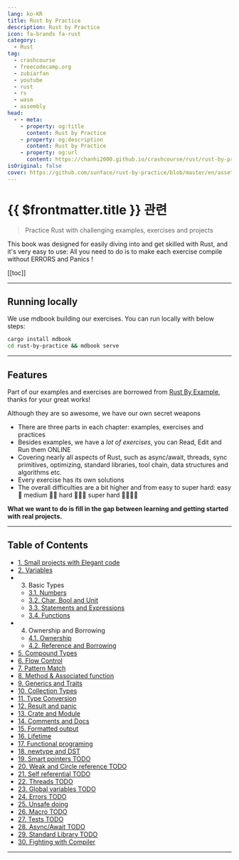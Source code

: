 ```yaml
---
lang: ko-KR
title: Rust by Practice
description: Rust by Practice
icon: fa-brands fa-rust
category:
  - Rust
tag: 
  - crashcourse
  - freecodecamp.org
  - zubiarfan
  - youtube
  - rust
  - rs
  - wasm
  - assembly
head:
  - - meta:
    - property: og:title
      content: Rust by Practice
    - property: og:description
      content: Rust by Practice
    - property: og:url
      content: https://chanhi2000.github.io/crashcourse/rust/rust-by-practice/
isOriginal: false
cover: https://github.com/sunface/rust-by-practice/blob/master/en/assets/header.jpg?raw=true
---
```


# {{ $frontmatter.title }} 관련

<SiteInfo
  name="Rust By Practice"
  desc="Practice Rust with challenging examples, exercises and projects"
  url="https://practice.rs"
  logo="https://practice.course.rs/favicon.svg"
  preview="https://github.com/sunface/rust-by-practice/blob/master/en/assets/header.jpg?raw=true"/>

> Practice Rust with challenging examples, exercises and projects

This book was designed for easily diving into and get skilled with Rust, and it's very easy to use: All you need to do is to make each exercise compile without ERRORS and Panics !

[[toc]]

---

## Running locally

We use mdbook building our exercises. You can run locally with below steps:

```sh
cargo install mdbook
cd rust-by-practice && mdbook serve 
```

---

## Features

Part of our examples and exercises are borrowed from [<FontIcon icon="iconfont icon-github"/> Rust By Example](https://github.com/rust-lang/rust-by-example), thanks for your great works!

Although they are so awesome, we have our own secret weapons

- There are three parts in each chapter: examples, exercises and practices
- Besides examples, we have a _lot of exercises_, you can Read, Edit and Run them ONLINE
- Covering nearly all aspects of Rust, such as async/await, threads, sync primitives, optimizing, standard libraries, tool chain, data structures and algorithms etc.
- Every exercise has its own solutions
- The overall difficulties are a bit higher and from easy to super hard: easy 🌟 medium 🌟🌟 hard 🌟🌟🌟 super hard 🌟🌟🌟🌟

__What we want to do is fill in the gap between learning and getting started with real projects.__

---

## Table of Contents

- [1. Small projects with Elegant code](/rust/rust-by-practice/elegant-code-base.md)
- [2. Variables](/rust/rust-by-practice/variables.md)
- 3. Basic Types
  - [3.1. Numbers](/rust/rust-by-practice/basic-types/numbers.md)
  - [3.2. Char, Bool and Unit](/rust/rust-by-practice/basic-types/char-bool-unit.md)
  - [3.3. Statements and Expressions](/rust/rust-by-practice/basic-types/statements-expressions.md)
  - [3.4. Functions](/rust/rust-by-practice/basic-types/functions.md)
- 4. Ownership and Borrowing
  - [4.1. Ownership](/rust/rust-by-practice/ownership-borrowing/ownership.md)
  - [4.2. Reference and Borrowing](/rust/rust-by-practice/ownership-borrowing/borrowing.md)
- [5. Compound Types](05-compound-types.md)
- [6. Flow Control](06-flow-contro.md)
- [7. Pattern Match](07-pattern-match.md)
- [8. Method & Associated function](08-method.md)
- [9. Generics and Traits](09-generics-traits.md)
- [10. Collection Types](10-collections.md)
- [11. Type Conversion](11-type-conversions.md)
- [12. Result and panic](12-result-panic.md)
- [13. Crate and Module](13-crate-module.md)
- [14. Comments and Docs](14-comments-docs.md)
- [15. Formatted output](15-formatted-output.md)
- [16. Lifetime](16-lifetime.md)
- [17. Functional programing](17-functional-programing.md)
- [18. newtype and DST](18-newtype-sized.md)
- [19. Smart pointers TODO](19-smart-pointers.md)
- [20. Weak and Circle reference TODO](20-weak.md)
- [21. Self referential TODO](21-self-referential.md)
- [22. Threads TODO](22-threads.md)
- [23. Global variables TODO](23-global-variables.md)
- [24. Errors TODO](24-errors.md)
- [25. Unsafe doing](25-unsafe.md)
- [26. Macro TODO](26-macro.md)
- [27. Tests TODO](27-tests.md)
- [28. Async/Await TODO](28-async.md)
- [29. Standard Library TODO](29-std.md)
- [30. Fighting with Compiler](30-fight-compiler.md)

---
